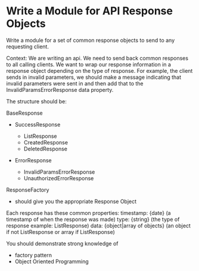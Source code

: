 # Write a Module for API Response Objects

Write a module for a set of common response objects to send to any requesting client.

Context:
We are writing an api. We need to send back common responses to all calling clients. We want to wrap our response information in a response object depending on the type of response. For example, the client sends in invalid parameters, we should make a message indicating that invalid parameters were sent in and then add that to the InvalidParamsErrorResponse data property.

The structure should be:

BaseResponse
* SuccessResponse
  * ListResponse
  * CreatedResponse
  * DeletedResponse

* ErrorResponse
  * InvalidParamsErrorResponse
  * UnauthorizedErrorResponse

ResponseFactory
* should give you the appropriate Response Object


Each response has these common properties:
timestamp: {date} (a timestamp of when the response was made)
type: {string} (the type of response example: ListResponse)
data: {object|array of objects} (an object if not ListResponse or array if ListResponse)

You should demonstrate strong knowledge of 

* factory pattern
* Object Oriented Programming



